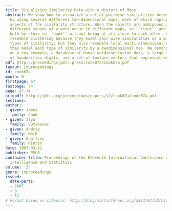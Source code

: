```yaml
---
title: Visualizing Similarity Data with a Mixture of Maps
abstract: We show how to visualize a set of pairwise similarities between objects
  by using several different two-dimensional maps, each of which captures different
  aspects of the similarity structure. When the objects are ambiguous words, for example,
  different senses of a word occur in different maps, so ``river'' and ``loan'' can
  both be close to ``bank'' without being at all close to each other. Aspect maps
  resemble clustering because they model pair-wise similarities as a mixture of different
  types of similarity, but they also resemble local multi-dimensional scaling because
  they model each type of similarity by a twodimensional map. We demonstrate our method
  on a toy example, a database of human wordassociation data, a large set of images
  of handwritten digits, and a set of feature vectors that represent words.
pdf: http://proceedings.pmlr.press/cook07a/cook07a.pdf
layout: inproceedings
id: cook07a
month: 0
firstpage: 67
lastpage: 74
page: 67-74
origpdf: http://jmlr.org/proceedings/papers/v2/cook07a/cook07a.pdf
sections: 
author:
- given: James
  family: Cook
- given: Ilya
  family: Sutskever
- given: Andriy
  family: Mnih
- given: Geoffrey
  family: Hinton
date: 2007-03-11
publisher: PMLR
container-title: Proceedings of the Eleventh International Conference on Artificial
  Intelligence and Statistics
volume: '2'
genre: inproceedings
issued:
  date-parts:
  - 2007
  - 3
  - 11
# Format based on citeproc: http://blog.martinfenner.org/2013/07/30/citeproc-yaml-for-bibliographies/
---
```

